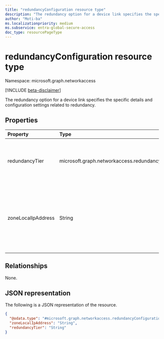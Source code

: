 ```yaml
---
title: "redundancyConfiguration resource type"
description: "The redundancy option for a device link specifies the specific details and configuration settings related to redundancy. "
author: "Moti-ba"
ms.localizationpriority: medium
ms.subservice: entra-global-secure-access
doc_type: resourcePageType
---
```


# redundancyConfiguration resource type

Namespace: microsoft.graph.networkaccess

[!INCLUDE [beta-disclaimer](../../includes/beta-disclaimer.md)]

The redundancy option for a device link specifies the specific details and configuration settings related to redundancy. 

## Properties
|Property|Type|Description|
|:---|:---|:---|
|redundancyTier|microsoft.graph.networkaccess.redundancyTier|Specifies the Device link SKU	.The possible values are: `noRedundancy`, `zoneRedundancy`.|
|zoneLocalIpAddress|String|Indicate the specific IP address used for establishing the Border Gateway Protocol (BGP) connection with Microsoft's network.|

## Relationships
None.

## JSON representation
The following is a JSON representation of the resource.
<!-- {
  "blockType": "resource",
  "@odata.type": "microsoft.graph.networkaccess.redundancyConfiguration"
}
-->
``` json
{
  "@odata.type": "#microsoft.graph.networkaccess.redundancyConfiguration",
  "zoneLocalIpAddress": "String",
  "redundancyTier": "String"
}
```

